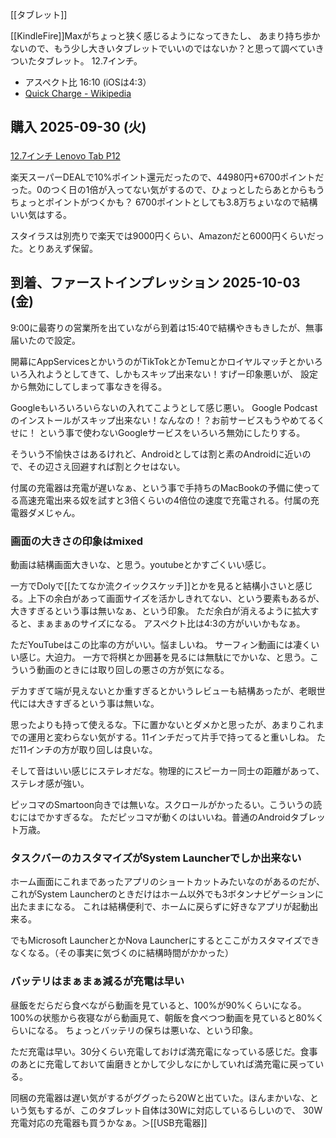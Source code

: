 [[タブレット]]

[[KindleFire]]Maxがちょっと狭く感じるようになってきたし、
あまり持ち歩かないので、もう少し大きいタブレットでいいのではないか？と思って調べていきついたタブレット。
12.7インチ。

- アスペクト比 16:10 (iOSは4:3）
- [Quick Charge - Wikipedia](https://en.wikipedia.org/wiki/Quick_Charge)

## 購入 2025-09-30 (火)

<a href="https://hb.afl.rakuten.co.jp/ichiba/4cdcea13.76ef106e.4cdcea14.60942c00/?pc=https%3A%2F%2Fitem.rakuten.co.jp%2Flenovopc%2Fzach0002jp%2F&link_type=pict&ut=eyJwYWdlIjoiaXRlbSIsInR5cGUiOiJwaWN0Iiwic2l6ZSI6IjI0MHgyNDAiLCJuYW0iOjEsIm5hbXAiOiJyaWdodCIsImNvbSI6MSwiY29tcCI6ImRvd24iLCJwcmljZSI6MSwiYm9yIjoxLCJjb2wiOjEsImJidG4iOjEsInByb2QiOjAsImFtcCI6ZmFsc2V9" target="_blank" rel="nofollow sponsored noopener" style="word-wrap:break-word;"><img src="https://hbb.afl.rakuten.co.jp/hgb/4cdcea13.76ef106e.4cdcea14.60942c00/?me_id=1259632&item_id=10005656&pc=https%3A%2F%2Fthumbnail.image.rakuten.co.jp%2F%400_gold%2Flenovopc%2Fimages%2Fthumbnail-1%2Fdefault%2Fzach0002jp-1.jpg%3F_ex%3D240x240&s=240x240&t=pict" border="0" style="margin:2px" alt="" title=""><br>
12.7インチ Lenovo Tab P12</a>

楽天スーパーDEALで10%ポイント還元だったので、44980円+6700ポイントだった。0のつく日の1倍が入ってない気がするので、ひょっとしたらあとからもうちょっとポイントがつくかも？
6700ポイントとしても3.8万ちょいなので結構いい気はする。

スタイラスは別売りで楽天では9000円くらい、Amazonだと6000円くらいだった。とりあえず保留。

## 到着、ファーストインプレッション 2025-10-03 (金)

9:00に最寄りの営業所を出ていながら到着は15:40で結構やきもきしたが、無事届いたので設定。

開幕にAppServicesとかいうのがTikTokとかTemuとかロイヤルマッチとかいろいろ入れようとしてきて、しかもスキップ出来ない！すげー印象悪いが、
設定から無効にしてしまって事なきを得る。

Googleもいろいろいらないの入れてこようとして感じ悪い。
Google Podcastのインストールがスキップ出来ない！なんなの！？お前サービスもうやめてるくせに！
という事で使わないGoogleサービスをいろいろ無効にしたりする。

そういう不愉快さはあるけれど、Androidとしては割と素のAndroidに近いので、その辺さえ回避すれば割とクセはない。

付属の充電器は充電が遅いなぁ、という事で手持ちのMacBookの予備に使ってる高速充電出来る奴を試すと3倍くらいの4倍位の速度で充電される。付属の充電器ダメじゃん。

### 画面の大きさの印象はmixed

動画は結構画面大きいな、と思う。youtubeとかすごくいい感じ。

一方でDolyで[[たてなか流クイックスケッチ]]とかを見ると結構小さいと感じる。上下の余白があって画面サイズを活かしきれてない、という要素もあるが、
大きすぎるという事は無いなぁ、という印象。
ただ余白が消えるように拡大すると、まぁまぁのサイズになる。
アスペクト比は4:3の方がいいかもなぁ。

ただYouTubeはこの比率の方がいい。悩ましいね。
サーフィン動画には凄くいい感じ。大迫力。
一方で将棋とか囲碁を見るには無駄にでかいな、と思う。こういう動画のときには取り回しの悪さの方が気になる。

デカすぎて端が見えないとか重すぎるとかいうレビューも結構あったが、老眼世代には大きすぎるという事は無いな。

思ったよりも持って使えるな。下に置かないとダメかと思ったが、あまりこれまでの運用と変わらない気がする。11インチだって片手で持ってると重いしね。
ただ11インチの方が取り回しは良いな。

そして音はいい感じにステレオだな。物理的にスピーカー同士の距離があって、ステレオ感が強い。

ピッコマのSmartoon向きでは無いな。スクロールがかったるい。こういうの読むにはでかすぎるな。
ただピッコマが動くのはいいね。普通のAndroidタブレット万歳。

### タスクバーのカスタマイズがSystem Launcherでしか出来ない

ホーム画面にこれまであったアプリのショートカットみたいなのがあるのだが、これがSystem Launcherのときだけはホーム以外でも3ボタンナビゲーションに出たままになる。
これは結構便利で、ホームに戻らずに好きなアプリが起動出来る。

でもMicrosoft LauncherとかNova Launcherにするとここがカスタマイズできなくなる。（その事実に気づくのに結構時間がかかった）

### バッテリはまぁまぁ減るが充電は早い

昼飯をだらだら食べながら動画を見ていると、100%が90%くらいになる。
100%の状態から夜寝ながら動画見て、朝飯を食べつつ動画を見ていると80%くらいになる。
ちょっとバッテリの保ちは悪いな、という印象。

ただ充電は早い。30分くらい充電しておけば満充電になっている感じだ。食事のあとに充電しておいて歯磨きとかして少しなにかしていれば満充電に戻っている。

同梱の充電器は遅い気がするがググったら20Wと出ていた。ほんまかいな、という気もするが、このタブレット自体は30Wに対応しているらしいので、
30W充電対応の充電器も買うかなぁ。＞[[USB充電器]]